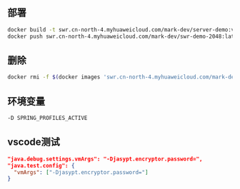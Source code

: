 ## 部署
``` bash
docker build -t swr.cn-north-4.myhuaweicloud.com/mark-dev/server-demo:v0.0.1 ./
docker push swr.cn-north-4.myhuaweicloud.com/mark-dev/swr-demo-2048:latest
```
## 删除
``` bash
docker rmi -f $(docker images 'swr.cn-north-4.myhuaweicloud.com/mark-dev/server-demo' -a -q)
```

## 环境变量
``` bash
-D SPRING_PROFILES_ACTIVE
```

## vscode测试
``` json
"java.debug.settings.vmArgs": "-Djasypt.encryptor.password=",
"java.test.config": {
  "vmArgs": ["-Djasypt.encryptor.password="]
}
```